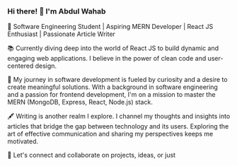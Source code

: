 ### Hi there! 👋 I'm Abdul Wahab

🌱 Software Engineering Student | Aspiring MERN Developer | React JS Enthusiast | Passionate Article Writer

📚 Currently diving deep into the world of React JS to build dynamic and engaging web applications. I believe in the power of clean code and user-centered design.

🚀 My journey in software development is fueled by curiosity and a desire to create meaningful solutions. With a background in software engineering and a passion for frontend development, I'm on a mission to master the MERN (MongoDB, Express, React, Node.js) stack.

🖋️ Writing is another realm I explore. I channel my thoughts and insights into articles that bridge the gap between technology and its users. Exploring the art of effective communication and sharing my perspectives keeps me motivated.

🤝 Let's connect and collaborate on projects, ideas, or just


<!---
wahabph1/wahabph1 is a ✨ special ✨ repository because its `README.md` (this file) appears on your GitHub profile.
You can click the Preview link to take a look at your changes.
--->

